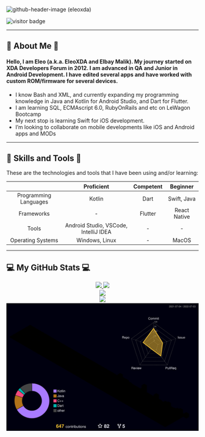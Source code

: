 ![github-header-image (eleoxda)](https://user-images.githubusercontent.com/27622683/172687559-c7654016-bbd3-464d-a8f4-e02253ce943a.png)


![visitor badge](https://visitor-badge.glitch.me/badge?page_id=EleoXDA.visitor-badge&left_color=red&right_color=green&left_text=Number%20of%20Visitors)
  
---
## :information_desk_person:  About Me  :information_desk_person:
#### Hello, I am Eleo (a.k.a. EleoXDA and Elbay Malik). My journey started on XDA Developers Forum in 2012. I am advanced in QA and Junior in Android Development. I have edited several apps and have worked with custom ROM/firmware for several devices.

- I know Bash and XML, and currently expanding my programming knowledge in Java and Kotlin for Android Studio, and Dart for Flutter.
- I am learning SQL, ECMAscript 6.0, RubyOnRails and etc on LeWagon Bootcamp
- My next stop is learning Swift for iOS development.
- I’m looking to collaborate on mobile developments like iOS and Android apps and MODs

---

## :wrench:  Skills and Tools  :wrench:

These are the technologies and tools that I have been using and/or learning:  


| | Proficient | Competent | Beginner |
| :-: | :-: | :-: | :-: |
| Programming Languages | Kotlin | Dart | Swift, Java |
| Frameworks | - | Flutter | React Native |
| Tools | Android Studio, VSCode, IntelliJ IDEA | - | - |
| Operating Systems | Windows, Linux | - | MacOS |

---

## :computer:  My GitHub Stats  :computer:

<div align="center">
  <a href="https://github.com/EleoXDA">
  <img height="180em" src="https://github-readme-stats.vercel.app/api?username=EleoXDA&count_private=true&show_icons=true&theme=dark&hide_rank=false"/>
  <img height="180em" src="https://github-readme-stats.vercel.app/api/top-langs/?username=EleoXDA&langs_count=6&layout=compact"/>
</div>

<div align="center">
  <img align=center height="180em" src="https://github-readme-streak-stats.herokuapp.com/?user=EleoXDA&theme=merko" />
</div>

<div align="center">
  <img width="844em" src="https://activity-graph.herokuapp.com/graph?username=eleoxda&theme=xcode"/>
  <img width="844em" src="./profile-3d-contrib/profile-night-rainbow.svg"/>
</div>
